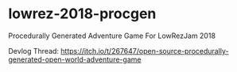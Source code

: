 # lowrez-2018-procgen
Procedurally Generated Adventure Game For LowRezJam 2018

Devlog Thread: https://itch.io/t/267647/open-source-procedurally-generated-open-world-adventure-game
